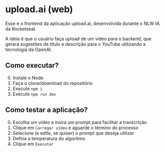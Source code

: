 # upload.ai (web)

Esse é o frontend da aplicação upload.ai, desenvolvida durante o NLW IA da Rocketseat. 

A ideia é que o usuário faça upload de um vídeo para o backend, que gerará sugestões de título e descrição para o YouTube utilizando a tecnologia da OpenAI.

## Como executar?

0. Instale o Node
1. Faça o clone/download do repositório
2. Execute `npm i`
3. Execute `npm run dev`

## Como testar a aplicação?

0. Escolha um vídeo e insira um prompt para facilitar a transcrição
1. Clique em `Carregar vídeo` e aguarde o término do processo
2. Selecione (e edite, se quiser) o prompt que deseja utilizar
3. Defina a temperatura do algoritmo
4. Clique em `Executar`